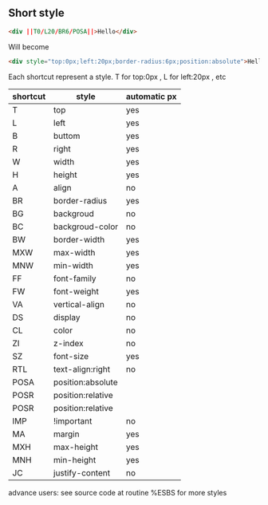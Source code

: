 ## Short style


```HTML
<div ||T0/L20/BR6/POSA||>Hello</div>
```
Will become
```HTML
<div style="top:0px;left:20px;border-radius:6px;position:absolute">Hello</div>
```

Each shortcut represent a style. T for top:0px , L for left:20px , etc


|shortcut       | style                   | automatic px |
|---------------|-------------------------|--------------|
|T  | top | yes|
|L  | left | yes|
|B  | buttom | yes|
|R  | right | yes|
|W  | width | yes|
|H  | height | yes|
|A  | align | no|
|BR  | border-radius | yes|
|BG  | backgroud|no|
|BC  | backgroud-color|no|
|BW | border-width|yes|
|MXW | max-width | yes|
|MNW | min-width | yes|
|FF  | font-family|no|
|FW  | font-weight|yes|
|VA | vertical-align|no|
|DS | display | no|
|CL | color | no|
|ZI | z-index|no|
|SZ | font-size|yes|
|RTL | text-align:right|no|
|POSA|  position:absolute||
|POSR|  position:relative|
|POSR|  position:relative|
| IMP| !important|no|
| MA| margin|yes|
| MXH| max-height|yes|
| MNH| min-height|yes|
| JC |justify-content |no|


advance users: see source code at routine %ESBS for more styles
